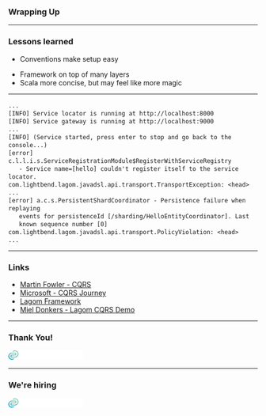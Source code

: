 ### Wrapping Up

<!-- .slide: data-background="img/background-green-orig.jpg" -->

---

### Lessons learned

+ Conventions make setup easy
- Framework on top of many layers
- Scala more concise, but may feel like more magic

---

```
...
[INFO] Service locator is running at http://localhost:8000
[INFO] Service gateway is running at http://localhost:9000
...
[INFO] (Service started, press enter to stop and go back to the console...)
[error] c.l.l.i.s.ServiceRegistrationModule$RegisterWithServiceRegistry 
   - Service name=[hello] couldn't register itself to the service locator.
com.lightbend.lagom.javadsl.api.transport.TransportException: <head>
...
[error] a.c.s.PersistentShardCoordinator - Persistence failure when replaying 
   events for persistenceId [/sharding/HelloEntityCoordinator]. Last 
   known sequence number [0]
com.lightbend.lagom.javadsl.api.transport.PolicyViolation: <head>
...
```

---

### Links

- [Martin Fowler - CQRS](http://martinfowler.com/bliki/CQRS.html)
- [Microsoft - CQRS Journey](https://msdn.microsoft.com/en-us/library/jj554200.aspx)
- [Lagom Framework](http://www.lagomframework.com/)
- [Miel Donkers - Lagom CQRS Demo](https://github.com/mdonkers/lagom-cqrs-es-demo)

---

### Thank You!

<!-- .slide: data-background="img/background-dark-orig.jpg" -->

<p><img class="simpleImage" src="img/logo-and-name-white.png" alt="alt text" title="codecentric Logo" width="30%"></p>

---

### We're hiring

<!-- .slide: data-background="img/background-dark-orig.jpg" -->

<p><img class="simpleImage" src="img/logo-and-name-white.png" alt="alt text" title="codecentric Logo" width="30%"></p>
